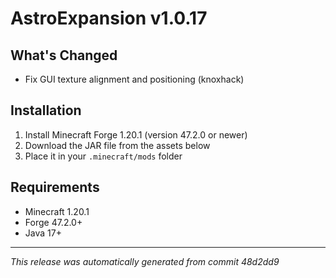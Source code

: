 # AstroExpansion v1.0.17

## What's Changed
- Fix GUI texture alignment and positioning (knoxhack)

## Installation
1. Install Minecraft Forge 1.20.1 (version 47.2.0 or newer)
2. Download the JAR file from the assets below
3. Place it in your `.minecraft/mods` folder

## Requirements
- Minecraft 1.20.1
- Forge 47.2.0+
- Java 17+

---
*This release was automatically generated from commit 48d2dd9*
